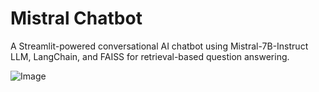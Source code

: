 # Mistral Chatbot

A Streamlit-powered conversational AI chatbot using Mistral-7B-Instruct LLM, LangChain, and FAISS for retrieval-based question answering.

![Image](https://github.com/user-attachments/assets/4ec8f522-81d8-419d-9dd6-b112fd2524ab)
